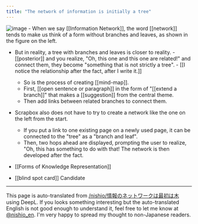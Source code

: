 ```yaml
---
title: "The network of information is initially a tree"
---
```


![image](https://gyazo.com/b1d4c8f2e1227d24fc4209e58f028d34/thumb/1000)
    - When we say [[Information Network]], the word [[network]] tends to make us think of a form without branches and leaves, as shown in the figure on the left.
- But in reality, a tree with branches and leaves is closer to reality.
        - [[posterior]] and you realize, "Oh, this one and this one are related!" and connect them, they become "something that is not strictly a tree".
        - [[I notice the relationship after the fact, after I write it.]]
    - So is the process of creating [[mind-map]].
    - First, [[open sentence or paragraph]] in the form of "[[extend a branch]]" that makes a [[suggestion]] from the central theme.
    - Then add links between related branches to connect them.
- Scrapbox also does not have to try to create a network like the one on the left from the start.
    - If you put a link to one existing page on a newly used page, it can be connected to the "tree" as a "branch and leaf".
    - Then, two hops ahead are displayed, prompting the user to realize, "Oh, this has something to do with that! The network is then developed after the fact.

- [[Forms of Knowledge Representation]]
- [[blind spot card]] Candidate

---
This page is auto-translated from [/nishio/情報のネットワークは最初は木](https://scrapbox.io/nishio/情報のネットワークは最初は木) using DeepL. If you looks something interesting but the auto-translated English is not good enough to understand it, feel free to let me know at [@nishio_en](https://twitter.com/nishio_en). I'm very happy to spread my thought to non-Japanese readers.